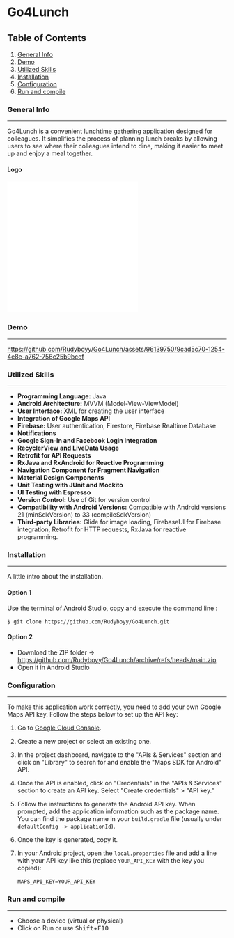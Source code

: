 # Go4Lunch

## Table of Contents
1. [General Info](#general-info)
2. [Demo](#demo)
3. [Utilized Skills](#utilized-skills)
4. [Installation](#installation)
5. [Configuration](#configuration)
6. [Run and compile](#run-and-compile)

### General Info
***
Go4Lunch is a convenient lunchtime gathering application designed for colleagues. 
It simplifies the process of planning lunch breaks by allowing users to see where their colleagues intend to dine, making it easier to meet up and enjoy a meal together.
#### Logo
<img src="https://github.com/Rudyboyy/Go4Lunch/blob/main/app/src/main/res/drawable/restaurant_logo.png" alt="Logo" width="300" height="300">

### Demo
***

https://github.com/Rudyboyy/Go4Lunch/assets/96139750/9cad5c70-1254-4e8e-a762-756c25b9bcef

### Utilized Skills
***
- **Programming Language:** Java
- **Android Architecture:** MVVM (Model-View-ViewModel)
- **User Interface:** XML for creating the user interface
- **Integration of Google Maps API**
- **Firebase:** User authentication, Firestore, Firebase Realtime Database
- **Notifications**
- **Google Sign-In and Facebook Login Integration**
- **RecyclerView and LiveData Usage**
- **Retrofit for API Requests**
- **RxJava and RxAndroid for Reactive Programming**
- **Navigation Component for Fragment Navigation**
- **Material Design Components**
- **Unit Testing with JUnit and Mockito**
- **UI Testing with Espresso**
- **Version Control:** Use of Git for version control
- **Compatibility with Android Versions:** Compatible with Android versions 21 (minSdkVersion) to 33 (compileSdkVersion)
- **Third-party Libraries:** Glide for image loading, FirebaseUI for Firebase integration, Retrofit for HTTP requests, RxJava for reactive programming.


### Installation
***
A little intro about the installation. 
#### Option 1
Use the terminal of Android Studio, copy and execute the command line :
```
$ git clone https://github.com/Rudyboyy/Go4Lunch.git
```
#### Option 2
* Download the ZIP folder -> https://github.com/Rudyboyy/Go4Lunch/archive/refs/heads/main.zip
* Open it in Android Studio

### Configuration
***
To make this application work correctly, you need to add your own Google Maps API key. Follow the steps below to set up the API key:
1. Go to [Google Cloud Console](https://console.cloud.google.com/).
2. Create a new project or select an existing one.
3. In the project dashboard, navigate to the "APIs & Services" section and click on "Library" to search for and enable the "Maps SDK for Android" API.
4. Once the API is enabled, click on "Credentials" in the "APIs & Services" section to create an API key. Select "Create credentials" > "API key."
5. Follow the instructions to generate the Android API key. When prompted, add the application information such as the package name. You can find the package name in your `build.gradle` file (usually under `defaultConfig -> applicationId`).
6. Once the key is generated, copy it.
7. In your Android project, open the `local.properties` file and add a line with your API key like this (replace `YOUR_API_KEY` with the key you copied):

   ```properties
   MAPS_API_KEY=YOUR_API_KEY

### Run and compile
***
* Choose a device (virtual or physical)
* Click on Run or use <kbd>Shift</kbd>+<kbd>F10</kbd>
